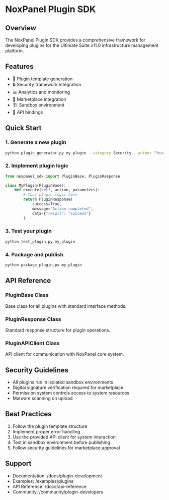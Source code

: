 # NoxPanel Plugin SDK

## Overview
The NoxPanel Plugin SDK provides a comprehensive framework for developing plugins for the Ultimate Suite v11.0 infrastructure management platform.

## Features
- 🔧 Plugin template generation
- 🔒 Security framework integration
- 📊 Analytics and monitoring
- 🏪 Marketplace integration
- 🏗️ Sandbox environment
- 🔗 API bindings

## Quick Start

### 1. Generate a new plugin
```bash
python plugin_generator.py my_plugin --category Security --author "Your Name"
```

### 2. Implement plugin logic
```python
from noxpanel_sdk import PluginBase, PluginResponse

class MyPlugin(PluginBase):
    def execute(self, action, parameters):
        # Your plugin logic here
        return PluginResponse(
            success=True,
            message="Action completed",
            data={"result": "success"}
        )
```

### 3. Test your plugin
```bash
python test_plugin.py my_plugin
```

### 4. Package and publish
```bash
python package_plugin.py my_plugin
```

## API Reference

### PluginBase Class
Base class for all plugins with standard interface methods.

### PluginResponse Class
Standard response structure for plugin operations.

### PluginAPIClient Class
API client for communication with NoxPanel core system.

## Security Guidelines
- All plugins run in isolated sandbox environments
- Digital signature verification required for marketplace
- Permission system controls access to system resources
- Malware scanning on upload

## Best Practices
1. Follow the plugin template structure
2. Implement proper error handling
3. Use the provided API client for system interaction
4. Test in sandbox environment before publishing
5. Follow security guidelines for marketplace approval

## Support
- Documentation: /docs/plugin-development
- Examples: /examples/plugins
- API Reference: /docs/api-reference
- Community: /community/plugin-developers
